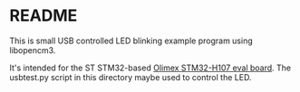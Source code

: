 # README

This is small USB controlled LED blinking example program using libopencm3.

It's intended for the ST STM32-based
[Olimex STM32-H107 eval board](http://olimex.com/dev/stm32-h107.html).
The usbtest.py script in this directory maybe used to control the LED.

